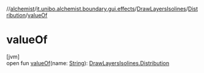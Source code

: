//[alchemist](../../../../index.md)/[it.unibo.alchemist.boundary.gui.effects](../../index.md)/[DrawLayersIsolines](../index.md)/[Distribution](index.md)/[valueOf](value-of.md)

# valueOf

[jvm]\
open fun [valueOf](value-of.md)(name: [String](https://docs.oracle.com/javase/8/docs/api/java/lang/String.html)): [DrawLayersIsolines.Distribution](index.md)
